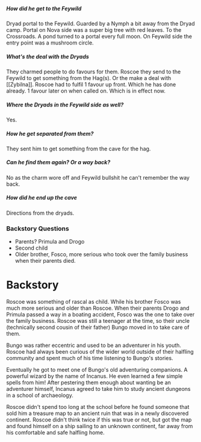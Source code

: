 ##### How did he get to the Feywild
Dryad portal to the Feywild. Guarded by a Nymph a bit away from the Dryad camp. Portal on Nova side was a super big tree with red leaves. To the Crossroads. A pond turned to a portal every full moon. On Feywild side the entry point was a mushroom circle.

##### What's the deal with the Dryads
They charmed people to do favours for them. Roscoe they send to the Feywild to get something from the Hag(s). Or the make a deal with [[Zybilna]].
Roscoe had to fulfil 1 favour up front. Which he has done already.
1 favour later on when called on. Which is in effect now.

##### Where the Dryads in the Feywild side as well?
Yes.

##### How he get separated from them?
They sent him to get something from the cave for the hag.

##### Can he find them again? Or a way back?
No as the charm wore off and Feywild bullshit he can't remember the way back.

##### How did he end up the cave
Directions from the dryads. 

### Backstory Questions
- Parents? Primula and Drogo
- Second child
- Older brother, Fosco, more serious who took over the family business when their parents died.

# Backstory
Roscoe was something of rascal as child. While his brother Fosco was much more serious and older than Roscoe. When their parents Drogo and Primula passed a way in a boating accident, Fosco was the one to take over the family business. Roscoe was still a teenager at the time, so their uncle (technically second cousin of their father) Bungo moved in to take care of them.

Bungo was rather eccentric and used to be an adventurer in his youth. Roscoe had always been curious of the wider world outside of their halfling community and spent much of his time listening to Bungo's stories.

Eventually he got to meet one of Bungo's old adventuring companions. A powerful wizard by the name of Incanus. He even learned a few simple spells from him! After pestering them enough about wanting be an adventurer himself, Incanus agreed to take him to study ancient dungeons in a school of archaeology. 

Roscoe didn't spend too long at the school before he found someone that sold him a treasure map to an ancient ruin that was in a newly discovered continent. Roscoe didn't think twice if this was true or not, but got the map and found himself on a ship sailing to an unknown continent, far away from his comfortable and safe halfling home.